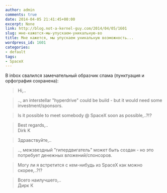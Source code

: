 ```yaml
---
author: admin
comments: true
date: 2014-04-05 21:41:45+00:00
excerpt: None
link: http://blog.not-a-kernel-guy.com/2014/04/05/1601
slug: мне-кажется-мы-упускаем-уникальную-во
title: Мне кажется, мы упускаем уникальную возможность...
wordpress_id: 1601
categories:
- default
tags:
- SpaceX
---
```


В inbox свалился замечательный образчик спама (пунктуация и орфография сохранена): 



> Hi,..

> .., an interstellar "hyperdrive" could be build - but it would need some investment/sponsors.

> Is it possible to meet somebody @ SpaceX soon as possible,..?!?

> Best regards,..  
> Dirk K


> Здравствуйте,..

> .., межзвездный "гипердвигатель" может быть создан - но это потребует денежных вложений/спонсоров.

> Могу ли я встретится с кем-нибудь из SpaceX как можно скорее,..?!?

> Всего наилучшего,..  
> Дирк К


